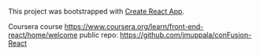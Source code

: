 This project was bootstrapped with [Create React App](https://github.com/facebook/create-react-app).

Coursera course https://www.coursera.org/learn/front-end-react/home/welcome public repo: https://github.com/jmuppala/conFusion-React
